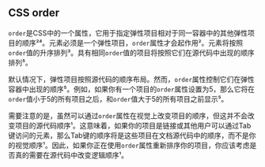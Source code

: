 ## CSS order

`order`是CSS中的一个属性，它用于指定弹性项目相对于同一容器中的其他弹性项目的顺序²⁴。元素必须是一个弹性项目，`order`属性才会起作用²。元素将按照`order`值的升序排列³。具有相同`order`值的项目将按照它们在源代码中出现的顺序排列⁵。

默认情况下，弹性项目按照源代码的顺序布局。然而，`order`属性控制它们在弹性容器中出现的顺序⁵。例如，如果你有一个项目的`order`属性设置为5，那么它将在`order`值小于5的所有项目之后，和`order`值大于5的所有项目之前显示⁵。

需要注意的是，虽然可以通过`order`属性在视觉上改变项目的顺序，但这并不会改变项目的源代码顺序¹。这意味着，如果你的项目是链接或其他用户可以通过Tab键访问的元素，那么Tab键的顺序将是这些项目在文档源代码中的顺序，而不是你的视觉顺序¹。因此，如果你正在使用`order`属性重新排序你的项目，你应该考虑是否真的需要在源代码中改变逻辑顺序¹。
